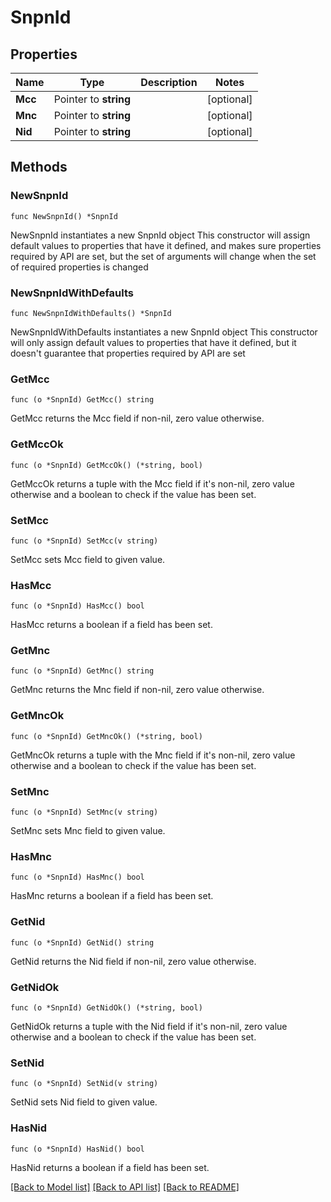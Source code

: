 # SnpnId

## Properties

Name | Type | Description | Notes
------------ | ------------- | ------------- | -------------
**Mcc** | Pointer to **string** |  | [optional] 
**Mnc** | Pointer to **string** |  | [optional] 
**Nid** | Pointer to **string** |  | [optional] 

## Methods

### NewSnpnId

`func NewSnpnId() *SnpnId`

NewSnpnId instantiates a new SnpnId object
This constructor will assign default values to properties that have it defined,
and makes sure properties required by API are set, but the set of arguments
will change when the set of required properties is changed

### NewSnpnIdWithDefaults

`func NewSnpnIdWithDefaults() *SnpnId`

NewSnpnIdWithDefaults instantiates a new SnpnId object
This constructor will only assign default values to properties that have it defined,
but it doesn't guarantee that properties required by API are set

### GetMcc

`func (o *SnpnId) GetMcc() string`

GetMcc returns the Mcc field if non-nil, zero value otherwise.

### GetMccOk

`func (o *SnpnId) GetMccOk() (*string, bool)`

GetMccOk returns a tuple with the Mcc field if it's non-nil, zero value otherwise
and a boolean to check if the value has been set.

### SetMcc

`func (o *SnpnId) SetMcc(v string)`

SetMcc sets Mcc field to given value.

### HasMcc

`func (o *SnpnId) HasMcc() bool`

HasMcc returns a boolean if a field has been set.

### GetMnc

`func (o *SnpnId) GetMnc() string`

GetMnc returns the Mnc field if non-nil, zero value otherwise.

### GetMncOk

`func (o *SnpnId) GetMncOk() (*string, bool)`

GetMncOk returns a tuple with the Mnc field if it's non-nil, zero value otherwise
and a boolean to check if the value has been set.

### SetMnc

`func (o *SnpnId) SetMnc(v string)`

SetMnc sets Mnc field to given value.

### HasMnc

`func (o *SnpnId) HasMnc() bool`

HasMnc returns a boolean if a field has been set.

### GetNid

`func (o *SnpnId) GetNid() string`

GetNid returns the Nid field if non-nil, zero value otherwise.

### GetNidOk

`func (o *SnpnId) GetNidOk() (*string, bool)`

GetNidOk returns a tuple with the Nid field if it's non-nil, zero value otherwise
and a boolean to check if the value has been set.

### SetNid

`func (o *SnpnId) SetNid(v string)`

SetNid sets Nid field to given value.

### HasNid

`func (o *SnpnId) HasNid() bool`

HasNid returns a boolean if a field has been set.


[[Back to Model list]](../README.md#documentation-for-models) [[Back to API list]](../README.md#documentation-for-api-endpoints) [[Back to README]](../README.md)


